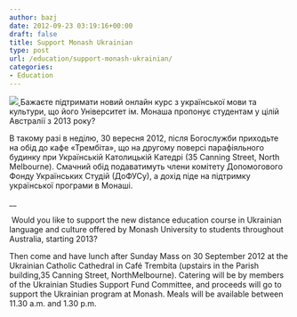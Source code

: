 ```yaml
---
author: bazj
date: 2012-09-23 03:19:16+00:00
draft: false
title: Support Monash Ukrainian
type: post
url: /education/support-monash-ukrainian/
categories:
- Education
---
```


[![](http://www.ozeukes.com/wp-content/uploads/2012/09/Mykola-Zerov-Centre-thumb.jpg)
](http://www.ozeukes.com/wp-content/uploads/2012/09/Mykola-Zerov-Centre-thumb.jpg)Бажаєте підтримати новий онлайн курс з української мови та культури, що його Університет ім. Монаша пропонує студентам у цілій Австралії з 2013 року?

В такому разі в неділю, 30 вересня 2012, після Богослужби приходьте на обід до кафе «Трембіта», що на другому поверсі парафіяльного будинку при Українській Католицькій Катедрі (35 Canning Street, North Melbourne). Смачний обід подаватимуть члени комітету Допомогового Фонду Українських Студій (ДоФУСу), а дохід піде на підтримку української програми в Монаші.


__




 Would you like to support the new distance education course in Ukrainian language and culture offered by Monash University to students throughout Australia, starting 2013?


Then come and have lunch after Sunday Mass on 30 September 2012 at the Ukrainian Catholic Cathedral in Café Trembita (upstairs in the Parish building,35 Canning Street, NorthMelbourne). Catering will be by members of the Ukrainian Studies Support Fund Committee, and proceeds will go to support the Ukrainian program at Monash. Meals will be available between 11.30 a.m. and 1.30 p.m.
